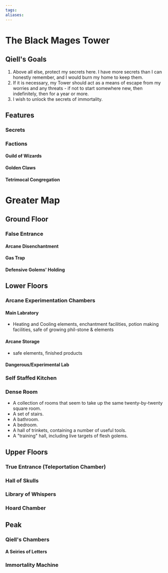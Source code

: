 ```yaml
---
tags:
aliases:
---
```

# The Black Mages Tower
## Qiell's Goals
1. Above all else, protect my secrets here. I have more secrets than I can honestly remember, and I would burn my home to keep them.
2. If it is necessary, my Tower should act as a means of escape from my worries and any threats - if not to start somewhere new, then indefinitely, then for a year or more.
3. I wish to unlock the secrets of immortality.
## Features
### Secrets
### Factions
#### Guild of Wizards
#### Golden Claws
#### Tetrimocal Congregation

# Greater Map
## Ground Floor
### False Entrance
#### Arcane Disenchantment
#### Gas Trap
#### Defensive Golems' Holding
## Lower Floors
### Arcane Experimentation Chambers
#### Main Labratory
- Heating and Cooling elements, enchantment facilities, potion making facilities, safe of growing phil-stone & elements
#### Arcane Storage
- safe elements, finished products
#### Dangerous/Experimental Lab
### Self Staffed Kitchen
### Dense Room
- A collection of rooms that seem to take up the same twenty-by-twenty square room.
- A set of stairs.
- A bathroom.
- A bedroom.
- A hall of trinkets, containing a number of useful tools.
- A "training" hall, including live targets of flesh golems.
## Upper Floors
### True Entrance (Teleportation Chamber)
### Hall of Skulls
### Library of Whispers
### Hoard Chamber
## Peak
### Qiell's Chambers
#### A Seiries of Letters
### Immortality Machine
